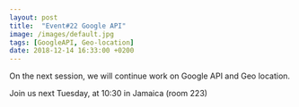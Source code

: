 ```yaml
---
layout: post
title:  "Event#22 Google API"
image: /images/default.jpg
tags: [GoogleAPI, Geo-location]
date: 2018-12-14 16:33:00 +0200
---
```


On the next session, we will continue work on Google API and Geo location.[]()

Join us next Tuesday, at 10:30 in Jamaica (room 223)